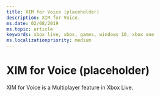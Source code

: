 ```yaml
---
title: XIM for Voice (placeholder)
description: XIM for Voice.
ms.date: 02/08/2019
ms.topic: article
keywords: xbox live, xbox, games, windows 10, xbox one
ms.localizationpriority: medium
---
```

# XIM for Voice (placeholder)

XIM for Voice is a Multiplayer feature in Xbox Live.
